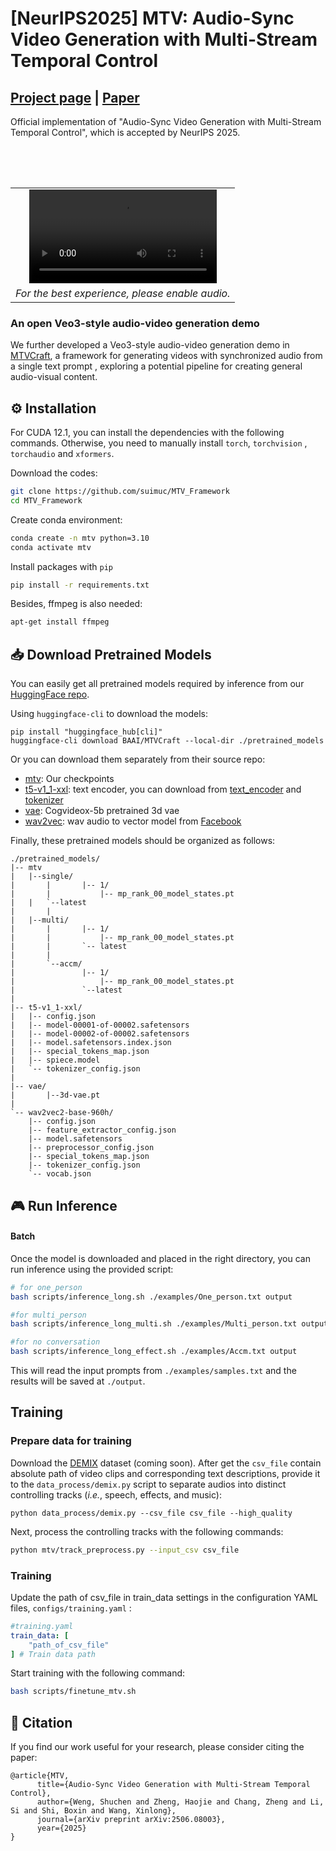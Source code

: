 # [NeurIPS2025] MTV: Audio-Sync Video Generation with Multi-Stream Temporal Control
## [Project page](https://hjzheng.net/projects/MTV/) | [Paper](https://arxiv.org/abs/2506.08003)
Official implementation of "Audio-Sync Video Generation with Multi-Stream Temporal Control", which is accepted by NeurIPS 2025.
<table align='center' border="0" style="width: 100%; text-align: center; margin-top: 80px;">
  <tr>
    <td>
      <video align='center' src="https://github.com/user-attachments/assets/e9927831-f0d0-4195-9ead-ecd2fe1ca7c6" autoplay loop></video>
    </td>
  </tr>
    <tr align="center">
    <td>
      <em>For the best experience, please enable audio.</em>
    </td>
  </tr>
</table>

### An open Veo3-style audio-video generation demo
We further developed a Veo3-style audio-video generation demo in [MTVCraft](https://github.com/baaivision/MTVCraft), a framework for generating videos with synchronized audio from a single text prompt , exploring a potential pipeline for creating general audio-visual content.

## ⚙️ Installation

For CUDA 12.1, you can install the dependencies with the following commands. Otherwise, you need to manually install `torch`, `torchvision` , `torchaudio` and `xformers`.

Download the codes:

```bash
git clone https://github.com/suimuc/MTV_Framework
cd MTV_Framework
```

Create conda environment:

```bash
conda create -n mtv python=3.10
conda activate mtv
```

Install packages with `pip`

```bash
pip install -r requirements.txt
```

Besides, ffmpeg is also needed:

```bash
apt-get install ffmpeg
```

## 📥 Download Pretrained Models

You can easily get all pretrained models required by inference from our [HuggingFace repo]().

Using `huggingface-cli` to download the models:

```shell
pip install "huggingface_hub[cli]"
huggingface-cli download BAAI/MTVCraft --local-dir ./pretrained_models
```

Or you can download them separately from their source repo:

- [mtv](https://huggingface.co/BAAI/MTVCraft/tree/main/mtv): Our checkpoints
- [t5-v1_1-xxl](https://huggingface.co/google/t5-v1_1-xxl): text encoder, you can download from [text_encoder](https://huggingface.co/THUDM/CogVideoX-2b/tree/main/text_encoder) and [tokenizer](https://huggingface.co/THUDM/CogVideoX-2b/tree/main/tokenizer)
- [vae](https://huggingface.co/THUDM/CogVideoX1.5-5B-SAT/tree/main/vae): Cogvideox-5b pretrained 3d vae
- [wav2vec](https://huggingface.co/facebook/wav2vec2-base-960h): wav audio to vector model from [Facebook](https://huggingface.co/facebook/wav2vec2-base-960h)

Finally, these pretrained models should be organized as follows:

```text
./pretrained_models/
|-- mtv
|   |--single/
|		|		|-- 1/
|		|			|-- mp_rank_00_model_states.pt
|   |   `--latest
|		|
|   |--multi/
|		|		|-- 1/
|		|			|-- mp_rank_00_model_states.pt
|		|		`-- latest
|		|
|		`--accm/
|				|-- 1/
|					|-- mp_rank_00_model_states.pt
|				`--latest
|
|-- t5-v1_1-xxl/
|   |-- config.json
|   |-- model-00001-of-00002.safetensors
|   |-- model-00002-of-00002.safetensors
|   |-- model.safetensors.index.json
|   |-- special_tokens_map.json
|   |-- spiece.model
|   `-- tokenizer_config.json
|
|-- vae/
|		|--3d-vae.pt
|
`-- wav2vec2-base-960h/
    |-- config.json
    |-- feature_extractor_config.json
    |-- model.safetensors
    |-- preprocessor_config.json
    |-- special_tokens_map.json
    |-- tokenizer_config.json
    `-- vocab.json
```

## 🎮 Run Inference

#### Batch

Once the model is downloaded and placed in the right directory, you can run inference using the provided script:

```bash
# for one_person
bash scripts/inference_long.sh ./examples/One_person.txt output

#for multi_person
bash scripts/inference_long_multi.sh ./examples/Multi_person.txt output

#for no conversation
bash scripts/inference_long_effect.sh ./examples/Accm.txt output
```
This will read the input prompts from `./examples/samples.txt` and the results will be saved at `./output`.

## Training

### Prepare data for training

Download the [DEMIX]() dataset (coming soon). After get the `csv_file` contain absolute path of video clips and corresponding text descriptions, provide it to the `data_process/demix.py` script to separate audios into distinct controlling tracks (*i.e.*, speech, effects, and music): 

```shell
python data_process/demix.py --csv_file csv_file --high_quality
```

Next, process the controlling tracks with the following commands:
```bash
python mtv/track_preprocess.py --input_csv csv_file
```

### Training

Update the path of csv_file in train_data settings in the configuration YAML files, `configs/training.yaml` :

```yaml
#training.yaml
train_data: [
    "path_of_csv_file"
] # Train data path
```

Start training with the following command:
```bash
bash scripts/finetune_mtv.sh
```

## 📝 Citation

If you find our work useful for your research, please consider citing the paper:

```
@article{MTV,
      title={Audio-Sync Video Generation with Multi-Stream Temporal Control},
      author={Weng, Shuchen and Zheng, Haojie and Chang, Zheng and Li, Si and Shi, Boxin and Wang, Xinlong},
      journal={arXiv preprint arXiv:2506.08003},
      year={2025}
}
```
